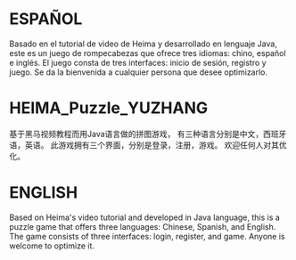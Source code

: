 # ESPAÑOL
Basado en el tutorial de video de Heima y desarrollado en lenguaje Java, este es un juego de rompecabezas que ofrece tres idiomas: chino, español e inglés.
El juego consta de tres interfaces: inicio de sesión, registro y juego.
Se da la bienvenida a cualquier persona que desee optimizarlo.
# HEIMA_Puzzle_YUZHANG
基于黑马视频教程而用Java语言做的拼图游戏， 有三种语言分别是中文，西班牙语，英语。 
此游戏拥有三个界面，分别是登录，注册，游戏。 
欢迎任何人对其优化。
# ENGLISH
Based on Heima's video tutorial and developed in Java language, this is a puzzle game that offers three languages: Chinese, Spanish, and English.
The game consists of three interfaces: login, register, and game.
Anyone is welcome to optimize it.

